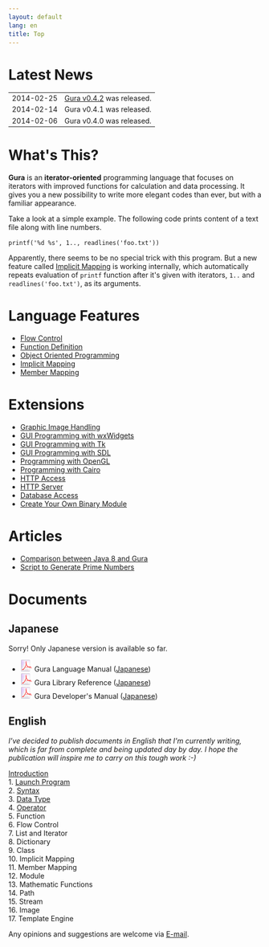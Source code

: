 ```yaml
---
layout: default
lang: en
title: Top
---
```


# Latest News

<table>
<tr><td>2014-02-25</td><td><a href="Download.html">Gura v0.4.2</a> was released.</td></tr>
<tr><td>2014-02-14</td><td>Gura v0.4.1 was released.</td></tr>
<tr><td>2014-02-06</td><td>Gura v0.4.0 was released.</td></tr>
</table>


# What's This?

**Gura** is an **iterator-oriented** programming language
that focuses on iterators with improved functions for calculation and data processing.
It gives you a new possibility to write more elegant codes than ever,
but with a familiar appearance.

Take a look at a simple example.
The following code prints content of a text file along with line numbers.

    printf('%d %s', 1.., readlines('foo.txt'))

Apparently, there seems to be no special trick with this program.
But a new feature called [Implicit Mapping](features/ImplicitMapping.html) is working internally,
which automatically repeats evaluation of `printf` function
after it's given with iterators, `1..` and `readlines('foo.txt')`, as its arguments.


# Language Features

- [Flow Control](features/Flow-Control.html)
- [Function Definition](features/Function-Definition.html)
- [Object Oriented Programming](features/Object-Oriented-Programming.html)
- [Implicit Mapping](features/Implicit-Mapping.html)
- [Member Mapping](features/Member-Mapping.html)


# Extensions

- [Graphic Image Handling](extensions/Graphic-Image-Handling.html)
- [GUI Programming with wxWidgets](extensions/GUI-Programming-with-wxWidgets.html)
- [GUI Programming with Tk](extensions/GUI-Programming-with-Tk.html)
- [GUI Programming with SDL](extensions/GUI-Programming-with-SDL.html)
- [Programming with OpenGL](extensions/Programming-with-OpenGL.html)
- [Programming with Cairo](extensions/Programming-with-Cairo.html)
- [HTTP Access](extensions/Http-Access.html)
- [HTTP Server](extensions/Http-Server.html)
- [Database Access](extensions/Database-Access.html)
- [Create Your Own Binary Module](extensions/Create-Your-Own-Binary-Module.html)


# Articles

- [Comparison between Java 8 and Gura](articles/Comparison-between-Java8-and-Gura.html)
- [Script to Generate Prime Numbers](articles/Script-to-Generate-Prime-Numbers.html)


# Documents

## Japanese

Sorry! Only Japanese version is available so far.

- ![pdf-icon](images/pdf.png) Gura Language Manual ([Japanese](https://github.com/gura-lang/gura-doc/blob/master/gura-lang-j.pdf?raw=true))
- ![pdf-icon](images/pdf.png) Gura Library Reference ([Japanese](https://github.com/gura-lang/gura-doc/blob/master/gura-lib-j.pdf?raw=true))
- ![pdf-icon](images/pdf.png) Gura Developer's Manual ([Japanese](https://github.com/gura-lang/gura-doc/blob/master/gura-dev-j.pdf?raw=true))

## English

_I've decided to publish documents in English that I'm currently writing,
which is far from complete and being updated day by day.
I hope the publication will inspire me to carry on this tough work :-)_

<div><a href="documents/Introduction.html">Introduction</a></div>
<div>1. <a href="documents/Launch-Program.html">Launch Program</a></div>
<div>2. <a href="documents/Syntax.html">Syntax</a></div>
<div>3. <a href="documents/Data-Type.html">Data Type</a></div>
<div>4. <a href="documents/Operator.html">Operator</a></div>
<div>5. Function</div>
<div>6. Flow Control</div>
<div>7. List and Iterator</div>
<div>8. Dictionary</div>
<div>9. Class</div>
<div>10. Implicit Mapping</div>
<div>11. Member Mapping</div>
<div>12. Module</div>
<div>13. Mathematic Functions</div>
<div>14. Path</div>
<div>15. Stream</div>
<div>16. Image</div>
<div>17. Template Engine</div>

Any opinions and suggestions are welcome via [E-mail](mailto:ypsitau@nifty.com).
